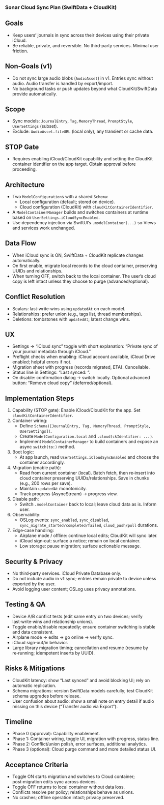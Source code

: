 ### Sonar Cloud Sync Plan (SwiftData + CloudKit)

## Goals
- Keep users’ journals in sync across their devices using their private iCloud.
- Be reliable, private, and reversible. No third‑party services. Minimal user friction.

## Non‑Goals (v1)
- Do not sync large audio blobs (`AudioAsset`) in v1. Entries sync without audio. Audio transfer is handled by export/import.
- No background tasks or push updates beyond what CloudKit/SwiftData provide automatically.

## Scope
- Sync models: `JournalEntry`, `Tag`, `MemoryThread`, `PromptStyle`, `UserSettings` (subset).
- Exclude: `AudioAsset.fileURL` (local only), any transient or cache data.

## STOP Gate
- Requires enabling iCloud/CloudKit capability and setting the CloudKit container identifier on the app target. Obtain approval before proceeding.

## Architecture
- Two `ModelConfiguration`s with a shared `Schema`:
  - Local configuration (default; stored on device).
  - Cloud configuration (CloudKit) with `cloudKitContainerIdentifier`.
- A `ModelContainerManager` builds and switches containers at runtime based on `UserSettings.iCloudSyncEnabled`.
- Use dependency injection via SwiftUI’s `.modelContainer(...)` so Views and services work unchanged.

## Data Flow
- When iCloud sync is ON, SwiftData + CloudKit replicate changes automatically.
- On first enable, migrate local records to the cloud container, preserving UUIDs and relationships.
- When turning OFF, switch back to the local container. The user’s cloud copy is left intact unless they choose to purge (advanced/optional).

## Conflict Resolution
- Scalars: last‑write‑wins using `updatedAt` on each model.
- Relationships: prefer union (e.g., tags list, thread memberships).
- Deletions: tombstones with `updatedAt`; latest change wins.

## UX
- Settings → “iCloud sync” toggle with short explanation: “Private sync of your journal metadata through iCloud.”
- Preflight checks when enabling: iCloud account available, iCloud Drive enabled; helpful errors if not.
- Migration sheet with progress (records migrated, ETA). Cancellable.
- Status line in Settings: “Last synced: <time>”.
- On disable: confirmation dialog → switch locally. Optional advanced button: “Remove cloud copy” (deferred/optional).

## Implementation Steps
1) Capability (STOP gate): Enable iCloud/CloudKit for the app. Set `cloudKitContainerIdentifier`.
2) Container wiring:
   - Define `Schema([JournalEntry, Tag, MemoryThread, PromptStyle, UserSettings])`.
   - Create `ModelConfiguration.local` and `.cloud(ckIdentifier: ...)`.
   - Implement `ModelContainerManager` to build containers and expose an async `switch(to:)` method.
3) Boot logic:
   - At app launch, read `UserSettings.iCloudSyncEnabled` and choose the container accordingly.
4) Migration (enable path):
   - Read from current container (local). Batch fetch, then re‑insert into cloud container preserving UUIDs/relationships. Save in chunks (e.g., 200 rows per save).
   - Maintain `updatedAt` monotonicity.
   - Track progress (AsyncStream) → progress view.
5) Disable path:
   - Switch `.modelContainer` back to local; leave cloud data as is. Inform user.
6) Observability:
   - OSLog events: `sync_enabled`, `sync_disabled`, `sync_migrate_started/completed/failed`, `cloud_push/pull` durations.
7) Edge‑case handling:
   - Airplane mode / offline: continue local edits; CloudKit will sync later.
   - iCloud sign‑out: surface a notice; remain on local container.
   - Low storage: pause migration; surface actionable message.

## Security & Privacy
- No third‑party services. iCloud Private Database only.
- Do not include audio in v1 sync; entries remain private to device unless exported by the user.
- Avoid logging user content; OSLog uses privacy annotations.

## Testing & QA
- Device A/B conflict tests (edit same entry on two devices; verify last‑write‑wins and relationship unions).
- Toggle enable/disable repeatedly; ensure container switching is stable and data consistent.
- Airplane mode → edits → go online → verify sync.
- iCloud sign‑out/in behavior.
- Large library migration timing; cancellation and resume (resume by re‑running; idempotent inserts by UUID).

## Risks & Mitigations
- CloudKit latency: show “Last synced” and avoid blocking UI; rely on automatic replication.
- Schema migrations: version SwiftData models carefully; test CloudKit schema upgrades before release.
- User confusion about audio: show a small note on entry detail if audio missing on this device (“Transfer audio via Export”).

## Timeline
- Phase 0 (approval): Capability enablement.
- Phase 1: Container wiring, toggle UI, migration with progress, status line.
- Phase 2: Conflict/union polish, error surfaces, additional analytics.
- Phase 3 (optional): Cloud purge command and more detailed status UI.

## Acceptance Criteria
- Toggle ON starts migration and switches to Cloud container; post‑migration edits sync across devices.
- Toggle OFF returns to local container without data loss.
- Conflicts resolve per policy; relationships behave as unions.
- No crashes; offline operation intact; privacy preserved.

